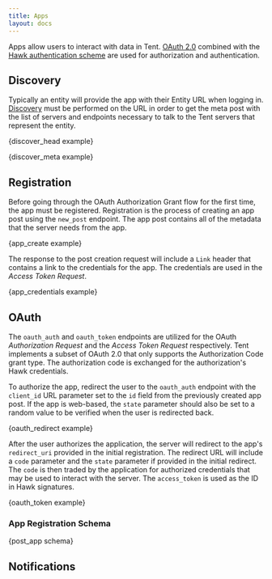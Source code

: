 ```yaml
---
title: Apps
layout: docs
---
```


Apps allow users to interact with data in Tent. [OAuth
2.0](https://tools.ietf.org/html/rfc6749) combined with the [Hawk authentication
scheme](/docs/authentication) are used for authorization and authentication.

## Discovery

Typically an entity will provide the app with their Entity URL when logging in.
[Discovery](/docs/servers-entities#discovery) must be performed on the URL in
order to get the meta post with the list of servers and endpoints necessary to
talk to the Tent servers that represent the entity.

{discover_head example}

{discover_meta example}

## Registration

Before going through the OAuth Authorization Grant flow for the first time, the
app must be registered. Registration is the process of creating an app post
using the `new_post` endpoint. The app post contains all of the metadata that
the server needs from the app.

{app_create example}

The response to the post creation request will include a `Link` header that
contains a link to the credentials for the app. The credentials are used in the
*Access Token Request*.

{app_credentials example}

## OAuth

The `oauth_auth` and `oauth_token` endpoints are utilized for the OAuth
*Authorization Request* and the *Access Token Request* respectively. Tent
implements a subset of OAuth 2.0 that only supports the Authorization Code grant
type. The authorization code is exchanged for the authorization's Hawk
credentials.

To authorize the app, redirect the user to the `oauth_auth` endpoint with the
`client_id` URL parameter set to the `id` field from the previously created app
post. If the app is web-based, the `state` parameter should also be set to
a random value to be verified when the user is redirected back.

{oauth_redirect example}

After the user authorizes the application, the server will redirect to the app's
`redirect_uri` provided in the initial registration. The redirect URL will
include a `code` parameter and the `state` parameter if provided in the initial
redirect. The `code` is then traded by the application for authorized
credentials that may be used to interact with the server. The `access_token` is
used as the ID in Hawk signatures.

{oauth_token example}

### App Registration Schema

{post_app schema}

## Notifications
